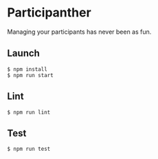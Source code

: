 # Participanther

Managing your participants has never been as fun.

## Launch

```
$ npm install
$ npm run start
```


## Lint

```
$ npm run lint
```

## Test

```
$ npm run test
```
